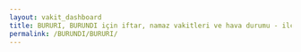 ```yaml
---
layout: vakit_dashboard
title: BURURI, BURUNDI için iftar, namaz vakitleri ve hava durumu - ilçe/eyalet seç
permalink: /BURUNDI/BURURI/
---
```


<script type="text/javascript">
  var GLOBAL_COUNTRY = 'BURUNDI';
  var GLOBAL_CITY = 'BURURI';
  var GLOBAL_STATE = '';
  var lat = 72;
  var lon = 21;
</script>
